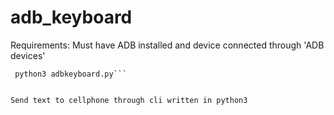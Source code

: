 # adb_keyboard
Requirements: Must have ADB installed and device connected through 'ADB devices'

```Instructions: chmod +x adbkeyboard.py
 python3 adbkeyboard.py```


Send text to cellphone through cli written in python3
